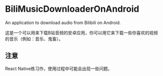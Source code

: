 # BiliMusicDownloaderOnAndroid

An application to download audio from Bilibili on Android.

这是一个可以用来下载B站音频的安卓应用，你可以用它来下载一些你喜欢的视频的音乐（例如：音乐、鬼畜）。

## 注意

React Native练习作，使用过程中可能会出现一些问题。